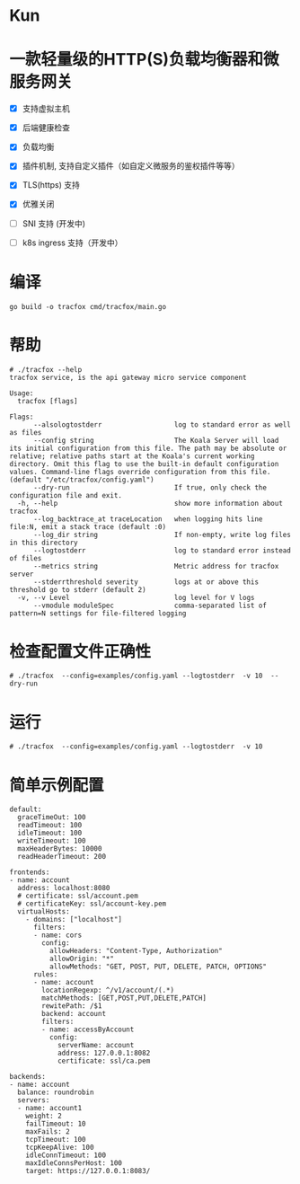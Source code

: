# Kun

# 一款轻量级的HTTP(S)负载均衡器和微服务网关

- [x] 支持虚拟主机
- [x] 后端健康检查
- [x] 负载均衡
- [x] 插件机制, 支持自定义插件（如自定义微服务的鉴权插件等等）
- [x] TLS(https) 支持
- [x] 优雅关闭
- [ ] SNI 支持 (开发中)
- [ ] k8s ingress 支持（开发中）


# 编译

    go build -o tracfox cmd/tracfox/main.go


# 帮助

    # ./tracfox --help
    tracfox service, is the api gateway micro service component 

    Usage:
      tracfox [flags]

    Flags:
          --alsologtostderr                  log to standard error as well as files
          --config string                    The Koala Server will load its initial configuration from this file. The path may be absolute or relative; relative paths start at the Koala's current working directory. Omit this flag to use the built-in default configuration values. Command-line flags override configuration from this file. (default "/etc/tracfox/config.yaml")
          --dry-run                          If true, only check the configuration file and exit.
      -h, --help                             show more information about tracfox
          --log_backtrace_at traceLocation   when logging hits line file:N, emit a stack trace (default :0)
          --log_dir string                   If non-empty, write log files in this directory
          --logtostderr                      log to standard error instead of files
          --metrics string                   Metric address for tracfox server
          --stderrthreshold severity         logs at or above this threshold go to stderr (default 2)
      -v, --v Level                          log level for V logs
          --vmodule moduleSpec               comma-separated list of pattern=N settings for file-filtered logging


# 检查配置文件正确性

    # ./tracfox  --config=examples/config.yaml --logtostderr  -v 10  --dry-run

# 运行


    # ./tracfox  --config=examples/config.yaml --logtostderr  -v 10

# 简单示例配置


    default:
      graceTimeOut: 100
      readTimeout: 100
      idleTimeout: 100
      writeTimeout: 100
      maxHeaderBytes: 10000
      readHeaderTimeout: 200

    frontends:
    - name: account
      address: localhost:8080
      # certificate: ssl/account.pem
      # certificateKey: ssl/account-key.pem
      virtualHosts:
        - domains: ["localhost"]
          filters:
          - name: cors
            config:
              allowHeaders: "Content-Type, Authorization"
              allowOrigin: "*"
              allowMethods: "GET, POST, PUT, DELETE, PATCH, OPTIONS"
          rules:
          - name: account
            locationRegexp: ^/v1/account/(.*)
            matchMethods: [GET,POST,PUT,DELETE,PATCH]
            rewitePath: /$1
            backend: account
            filters:
            - name: accessByAccount
              config:
                serverName: account
                address: 127.0.0.1:8082
                certificate: ssl/ca.pem

    backends:
    - name: account
      balance: roundrobin
      servers:
      - name: account1
        weight: 2
        failTimeout: 10
        maxFails: 2
        tcpTimeout: 100
        tcpKeepAlive: 100
        idleConnTimeout: 100
        maxIdleConnsPerHost: 100
        target: https://127.0.0.1:8083/
        
